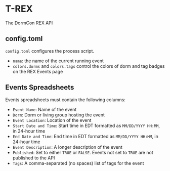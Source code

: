# T-REX

The DormCon REX API

## config.toml

`config.toml` configures the process script.

- `name`: the name of the current running event
- `colors.dorms` and `colors.tags` control the colors of dorm and tag badges on the REX Events page

## Events Spreadsheets

Events spreadsheets must contain the following columns:

- `Event Name`: Name of the event
- `Dorm`: Dorm or living group hosting the event
- `Event Location`: Location of the event
- `Start Date and Time`: Start time in EDT formatted as `MM/DD/YYYY HH:MM`, in 24-hour time
- `End Date and Time`: End time in EDT formatted as `MM/DD/YYYY HH:MM`, in 24-hour time
- `Event Description`: A longer description of the event
- `Published`: Set to either `TRUE` or `FALSE`. Events not set to `TRUE` are not published to the API
- `Tags`: A comma-separated (no spaces) list of tags for the event
